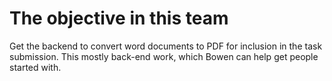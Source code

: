 # The objective in this team

Get the backend to convert word documents to PDF for inclusion in the task submission. This mostly
back-end work, which Bowen can help get people started with.
